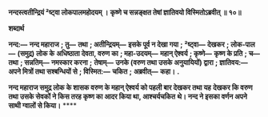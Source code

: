 **नन्दस्त्वतीन्द्रियं ²ष्ट्वा लोकपालमहोदयम् ।** **कृष्णे च सन्नङ्क्षत तेषां ज्ञातिवयो विस्मितोऽब्रवीत् ॥ १०॥** 

**शब्दार्थ** 

**नन्द:—** **नन्द महाराज** **; तु—** **तथा** **; अतीन्द्रियम्—** **इसके पूर्व न देखा गया** **; ²ष्ट्वा—** **देखकर** **; लोक-पाल—** **(समुद्र) लोक के** **अधिष्ठाता देवता, वरुण का** **; महा-उदयम्—** **महान् ऐश्वर्य** **; कृष्णे—** **कृष्ण के प्रति** **; च—** **तथा** **; सन्नतिम्—** **नमस्कार करना** **;** **तेषाम्—** **उनके (वरुण तथा उसके अनुयायियों) द्वारा** **; ज्ञातिवय:—** **अपने मित्रों तथा सश्बन्धियों से** **; विस्मित:—** **चकित** **;** **अब्रवीत्—** **कहा।** **.** 

**नन्द महाराज समुद्र लोक के शासक वरुण के महान् ऐश्वर्य को पहली बार देखकर तथा यह** **देखकर कि वरुण तथा उसके सेवकों ने किस तरह कृष्ण का आदर किया था, आश्चर्यचकित** **थे। नन्द ने इसका वर्णन अपने साथी ग्वालों से किया।** **** 